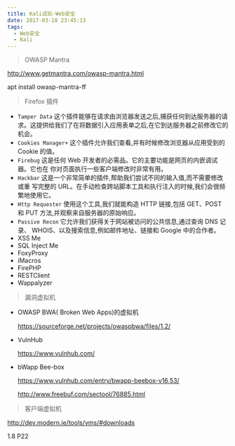 ```yaml
---
title: Kali试玩-Web安全
date: 2017-03-18 23:45:13
tags:
  - Web安全
  - Kali
---
```


> OWASP Mantra

<http://www.getmantra.com/owasp-mantra.html>

apt install owasp-mantra-ff

> Firefox 插件

- `Tamper Data`
  这个插件能够在请求由浏览器发送之后,捕获任何到达服务器的请求。这提供给我们了在将数据引入应用表单之后,在它到达服务器之前修改它的机会。
- `Cookies Manager+`
  这个插件允许我们查看,并有时候修改浏览器从应用受到的 Cookie
  的值。
- `Firebug`
  这是任何 Web 开发者的必需品。它的主要功能是网页的内嵌调试器。它也在
  你对页面执行一些客户端修改时非常有用。
- `Hackbar`
  这是一个非常简单的插件,帮助我们尝试不同的输入值,而不需要修改或重
  写完整的 URL。在手动检查跨站脚本工具和执行注入的时候,我们会很频繁地使用它。
- `Http Requester`
  使用这个工具,我们就能构造 HTTP 链接,包括 GET、POST 和 PUT
  方法,并观察来自服务器的原始响应。
- `Passive Recon`
  它允许我们获得关于网站被访问的公共信息,通过查询 DNS 记录、
  WHOIS、以及搜索信息,例如邮件地址、链接和 Google 中的合作者。
- XSS Me
- SQL Inject Me
- FoxyProxy
- iMacros
- FirePHP
- RESTClient
- Wappalyzer

> 漏洞虚拟机

- OWASP BWA( Broken Web Apps)的虚拟机

  <https://sourceforge.net/projects/owaspbwa/files/1.2/>

- VulnHub

  <https://www.vulnhub.com/>

- bWapp Bee-box

  <https://www.vulnhub.com/entry/bwapp-beebox-v16,53/>

  <http://www.freebuf.com/sectool/76885.html>

> 客户端虚拟机

<http://dev.modern.ie/tools/vms/#downloads>

1.8 P22
